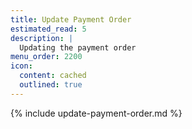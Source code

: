 ```yaml
---
title: Update Payment Order
estimated_read: 5
description: |
  Updating the payment order
menu_order: 2200
icon:
  content: cached
  outlined: true
---
```


{% include update-payment-order.md %}
